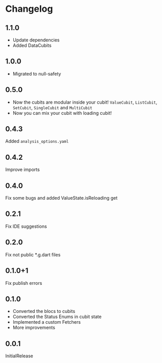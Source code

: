 # Changelog

## 1.1.0
- Update dependencies
- Added DataCubits

## 1.0.0
- Migrated to null-safety

## 0.5.0
- Now the cubits are modular inside your cubit! `ValueCubit`, `ListCubit`, `SetCubit`, `SingleCubit` and `MultiCubit`
- Now you can mix your cubit with loading cubit!

## 0.4.3
Added `analysis_options.yaml`

## 0.4.2
Improve imports

## 0.4.0
Fix some bugs and added ValueState.isReloading get

## 0.2.1
Fix IDE suggestions

## 0.2.0
Fix not public *.g.dart files

## 0.1.0+1
Fix publish errors

## 0.1.0
- Converted the blocs to cubits
- Converted the Status Enums in cubit state
- Implemented a custom Fetchers
- More improvements

## 0.0.1
InitialRelease